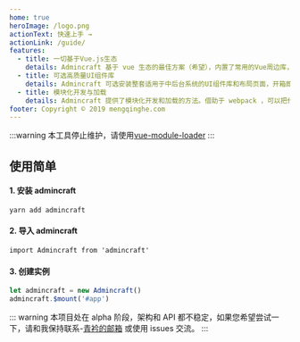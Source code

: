 ```yaml
---
home: true
heroImage: /logo.png
actionText: 快速上手 →
actionLink: /guide/
features:
  - title: 一切基于Vue.js生态
    details: Admincraft 基于 vue 生态的最佳方案（希望），内置了常用的Vue周边库，并且提供了丰富的配置项让您自由配置。
  - title: 可选高质量UI组件库
    details: Admincraft 可选安装整套适用于中后台系统的UI组件库和布局页面，开箱即用。但是 Admincraft 不会强制您使用它们，您可以使用自己喜欢的其他UI组件库。
  - title: 模块化开发与加载
    details: Admincraft 提供了模块化开发和加载的方法。借助于 webpack ，可以把代码打包成能分布部署的“模块”；模块本身又能在任何时候加载另一个模块。使用了 Admincraft 的项目看起来就像是一节节火车车厢，首尾相连就成了一列巨大的列车。
footer: Copyright © 2019 mengqinghe.com
---
```


:::warning
本工具停止维护，请使用[vue-module-loader](https://mqhe2007.github.io/vue-module-loader/index.html)
:::

## 使用简单

#### 1. 安装 admincraft

```
yarn add admincraft
```

#### 2. 导入 admincraft

```
import Admincraft from 'admincraft'
```

#### 3. 创建实例

```javascript
let admincraft = new Admincraft()
admincraft.$mount('#app')
```

::: warning
本项目处在 alpha 阶段，架构和 API 都不稳定，如果您希望尝试一下，请和我保持联系-[青衿的邮箱](mailto:122274389@qq.com) 或使用 issues 交流。
:::

